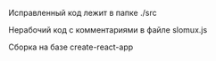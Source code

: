 Исправленный код лежит в папке ./src

Нерабочий код с комментариями в файле slomux.js

Сборка на базе create-react-app
